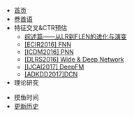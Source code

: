 <!-- sidebar.md -->
* [首页](/)
* [卷首语](preface.md)
* 特征交叉&CTR预估
    * [综述篇——从LR到FLEN的进化与演变](/feat-cross/summary.md)
    * [\[ECIR2016\] FNN](/feat-cross/FNN.md)
    * [\[ICDM2016\] PNN](/feat-cross/PNN.md)
    * [\[DLRS2016\] Wide & Deep Network](/feat-cross/WDN.md)
    * [\[IJCAI2017\] DeepFM](/feat-cross/DeepFM.md)
    * [\[ADKDD2017\]DCN](/feat-cross/DCN.md)
* 理论研究
<!---    * [深度模型与向量积](/theory/mlp_product.md)--->
* 摸鱼时间
* [更新历史](changelog.md)